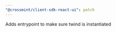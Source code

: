 ```yaml
---
"@crossmint/client-sdk-react-ui": patch
---
```


Adds entrypoint to make sure twind is instantiated
